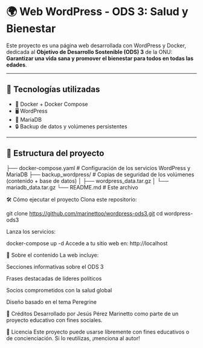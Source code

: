 # 🌍 Web WordPress - ODS 3: Salud y Bienestar

Este proyecto es una página web desarrollada con WordPress y Docker, dedicada al **Objetivo de Desarrollo Sostenible (ODS) 3** de la ONU: **Garantizar una vida sana y promover el bienestar para todos en todas las edades**.

---

## 🚀 Tecnologías utilizadas

- 🐳 Docker + Docker Compose
- 🖥️ WordPress
- 🐬 MariaDB
- 🔒 Backup de datos y volúmenes persistentes

---

## 📂 Estructura del proyecto

├── docker-compose.yaml         # Configuración de los servicios WordPress y MariaDB
├── backup_wordpress/           # Copias de seguridad de los volúmenes (contenido + base de datos)
│   ├── wordpress_data.tar.gz
│   └── mariadb_data.tar.gz
└── README.md                   # Este archivo

🛠️ Cómo ejecutar el proyecto
Clona este repositorio:

git clone https://github.com/marinettoo/wordpress-ods3.git
cd wordpress-ods3

Lanza los servicios:

docker-compose up -d
Accede a tu sitio web en: http://localhost

🧠 Sobre el contenido
La web incluye:

Secciones informativas sobre el ODS 3

Frases destacadas de líderes políticos

Socios comprometidos con la salud global

Diseño basado en el tema Peregrine

🧳 Créditos
Desarrollado por Jesús Pérez Marinetto como parte de un proyecto educativo con fines sociales.

📝 Licencia
Este proyecto puede usarse libremente con fines educativos o de concienciación. Si lo reutilizas, ¡menciona al autor!
